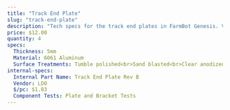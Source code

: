 ```yaml
---
title: "Track End Plate"
slug: "track-end-plate"
description: "Tech specs for the track end plates in FarmBot Genesis. Visit [our shop](http://shop.farm.bot) to purchase parts."
price: $12.00
quantity: 4
specs:
  Thickness: 5mm
  Material: 6061 Aluminum
  Surface Treatments: Tumble polished<br>Sand blasted<br>Clear anodized
internal-specs:
  Internal Part Name: Track End Plate Rev B
  Vendor: LDO
  $/pc: $1.83
  Component Tests: Plate and Bracket Tests
---
```

